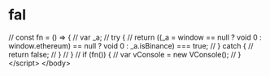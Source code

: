 # fal
  // const fn = () => {     //   var _a;     //   try {     //     return ((_a = window == null ? void 0 : window.ethereum) == null ? void 0 : _a.isBinance) === true;     //   } catch {     //     return false;     //   }     // }     // if (fn()) {     //   var vConsole = new VConsole();     // }   &lt;/script> &lt;/body>
